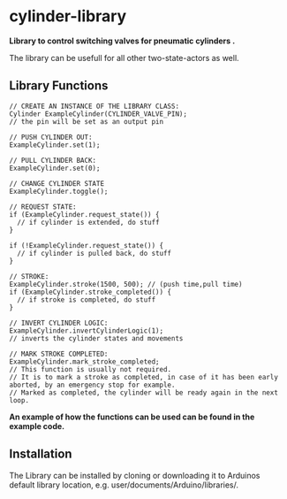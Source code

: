 # cylinder-library 

**Library to control switching valves for pneumatic cylinders .**

The library can be usefull for all other two-state-actors as well.

Library Functions
---------------

	
	// CREATE AN INSTANCE OF THE LIBRARY CLASS:
	Cylinder ExampleCylinder(CYLINDER_VALVE_PIN);
	// the pin will be set as an output pin
	
	// PUSH CYLINDER OUT:
	ExampleCylinder.set(1);
	
	// PULL CYLINDER BACK:
	ExampleCylinder.set(0);
	
	// CHANGE CYLINDER STATE
	ExampleCylinder.toggle();
	
	// REQUEST STATE:
	if (ExampleCylinder.request_state()) {
      // if cylinder is extended, do stuff
	}
	
	if (!ExampleCylinder.request_state()) {
      // if cylinder is pulled back, do stuff
	}
	
	// STROKE:
	ExampleCylinder.stroke(1500, 500); // (push time,pull time)
	if (ExampleCylinder.stroke_completed()) {
      // if stroke is completed, do stuff
	}

	// INVERT CYLINDER LOGIC:
	ExampleCylinder.invertCylinderLogic(1);
	// inverts the cylinder states and movements

	// MARK STROKE COMPLETED:
	ExampleCylinder.mark_stroke_completed;
	// This function is usually not required.
	// It is to mark a stroke as completed, in case of it has been early aborted, by an emergency stop for example.
	// Marked as completed, the cylinder will be ready again in the next loop.

**An example of how the functions can be used can be found in the example code.**	
  

Installation
------------
The Library can be installed by cloning or downloading it to Arduinos default library location, e.g. user/documents/Arduino/libraries/.

